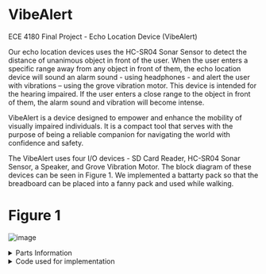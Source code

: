 # VibeAlert
ECE 4180 Final Project - Echo Location Device (VibeAlert)

Our echo location devices uses the HC-SR04 Sonar Sensor to detect the distance of unanimous object in front of the user. When the user enters a specific range away from any object in front of them, the echo location device will sound an alarm sound - using headphones - and alert the user with vibrations – using the grove vibration motor. This device is intended for the hearing impaired. If the user enters a close range to the object in front of them, the alarm sound and vibration will become intense.

<!--- Picture of the Final Product --->
VibeAlert is a device designed to empower and enhance the mobility of visually impaired individuals. It is a compact tool that serves with the purpose of being a reliable companion for navigating the world with confidence and safety.​

<!--- Block Diagram --->
The VibeAlert uses four I/O devices - SD Card Reader, HC-SR04 Sonar Sensor, a Speaker, and  Grove Vibration Motor. The block diagram of these devices can be seen in Figure 1. We implemented a battarty pack so that the breadboard can be placed into a fanny pack and used while walking.

# Figure 1
![image](https://github.com/jwatkins68/VibeAlert/assets/152657384/290cd151-852d-4a6a-85d7-632b511bc13f)

<details>
<summary>Parts Information</summary>
  
<!--- Insert Code Here --->
  <details>
    <summary>HC-SR04 Sonar Sensor</summary>
    ![image](https://github.com/jwatkins68/VibeAlert/assets/152657384/95a1e81b-39f5-49af-9337-d12ec3f891f1)

  </details>

</details>

<details>
<summary>Code used for implementation</summary>
  
<!--- Insert Code Here --->
  Suprise MF!
  
</details>


<!--- Adding a Table 

| Rank | Languages |
|-----:|-----------|
|     1| Javascript|
|     2| Python    |
|     3| SQL       |

--->
